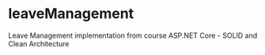 # leaveManagement
Leave Management implementation from course ASP.NET Core - SOLID and Clean Architecture
